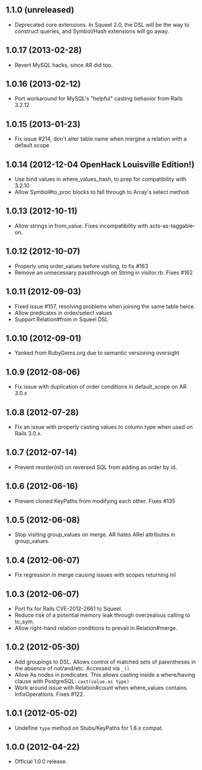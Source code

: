 ## 1.1.0 (unreleased)

* Deprecated core extensions. In Squeel 2.0, the DSL will be the way to
  construct queries, and Symbol/Hash extensions will go away.

## 1.0.17 (2013-02-28)

* Revert MySQL hacks, since AR did too.

## 1.0.16 (2013-02-12)

* Port workaround for MySQL's "helpful" casting behavior from Rails 3.2.12

## 1.0.15 (2013-01-23)

* Fix issue #214, don't alter table name when mergine a relation with a default
  scope

## 1.0.14 (2012-12-04 OpenHack Louisville Edition!)

* Use bind values in where_values_hash, to prep for compatibility with 3.2.10
* Allow Symbol#to_proc blocks to fall through to Array's select method

## 1.0.13 (2012-10-11)

* Allow strings in from_value. Fixes incompatibility with acts-as-taggable-on.

## 1.0.12 (2012-10-07)

* Properly uniq order_values before visiting, to fix #163
* Remove an unnecessary passthrough on String in visitor.rb. Fixes #162

## 1.0.11 (2012-09-03)

* Fixed issue #157, resolving problems when joining the same table twice.
* Allow predicates in order/select values
* Support Relation#from in Squeel DSL

## 1.0.10 (2012-09-01)

* Yanked from RubyGems.org due to semantic versioning oversight

## 1.0.9 (2012-08-06)

* Fix issue with duplication of order conditions in default_scope on AR 3.0.x

## 1.0.8 (2012-07-28)

* Fix an issue with properly casting values to column type when used
  on Rails 3.0.x.

## 1.0.7 (2012-07-14)

* Prevent reorder(nil) on reversed SQL from adding an order by id.

## 1.0.6 (2012-06-16)

* Prevent cloned KeyPaths from modifying each other. Fixes #135

## 1.0.5 (2012-06-08)

* Stop visiting group_values on merge. AR hates ARel attributes in
  group_values.

## 1.0.4 (2012-06-07)

* Fix regression in merge causing issues with scopes returning nil

## 1.0.3 (2012-06-07)

* Port fix for Rails CVE-2012-2661 to Squeel.
* Reduce risk of a potential memory leak through overzealous
  calling to to_sym.
* Allow right-hand relation conditions to prevail in Relation#merge.

## 1.0.2 (2012-05-30)

* Add groupings to DSL. Allows control of matched sets of
  parentheses in the absence of not/and/etc. Accessed via
  `_()`.
* Allow As nodes in predicates. This allows casting inside
  a where/having clause with PostgreSQL: `cast(value.as type)`
* Work around issue with Relation#count when where_values
  contains InfixOperations. Fixes #122.

## 1.0.1 (2012-05-02)

* Undefine `type` method on Stubs/KeyPaths for 1.8.x compat.

## 1.0.0 (2012-04-22)

* Official 1.0.0 release.
